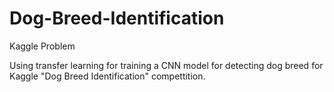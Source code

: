 # Dog-Breed-Identification
Kaggle Problem

Using transfer learning for training a CNN model for detecting dog breed for Kaggle "Dog Breed Identification" compettition.
